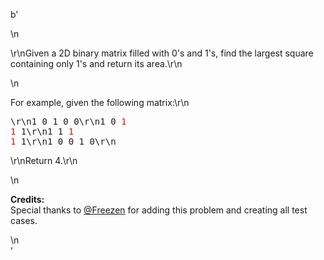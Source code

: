 b'<div class="question-description">\n<p><p>\r\nGiven a 2D binary matrix filled with 0\'s and 1\'s, find the largest square containing only 1\'s and return its area.\r\n</p>\n<p>For example, given the following matrix:\r\n<pre>\r\n1 0 1 0 0\r\n1 0 <font color="red">1</font> <font color="red">1</font> 1\r\n1 1 <font color="red">1</font> <font color="red">1</font> 1\r\n1 0 0 1 0\r\n</pre>\r\nReturn 4.\r\n</p>\n<p><b>Credits:</b><br/>Special thanks to <a href="https://oj.leetcode.com/discuss/user/Freezen">@Freezen</a> for adding this problem and creating all test cases.</p></p>\n</div>'